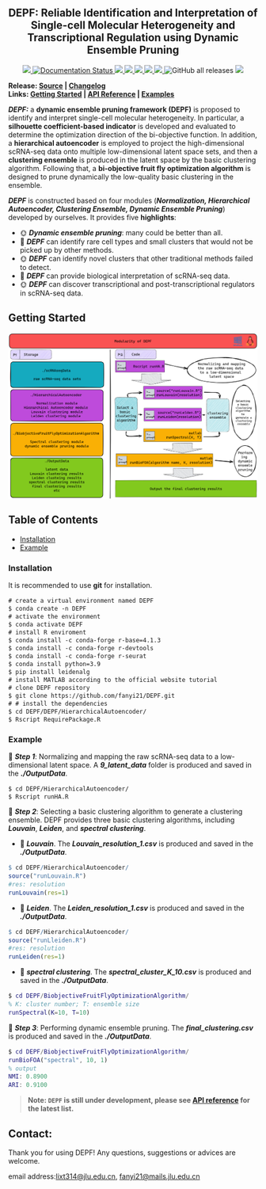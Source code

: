 <h2 align="center">
DEPF: Reliable Identification and Interpretation of Single-cell Molecular Heterogeneity and Transcriptional Regulation using Dynamic Ensemble Pruning
</h2>

<p align="center">
  <a href="https://github.com/fanyi21/DEPF">
    <img src="https://img.shields.io/badge/DEPF-R&MATLAB&Cpp-orange">
  </a>
  <a href='https://depf.readthedocs.io/en/latest/'>
    <img src='https://readthedocs.org/projects/depf/badge/?version=latest' alt='Documentation Status' />
  </a>
  <a href="https://github.com/fanyi21/DEPF/stargazers">
    <img src="https://img.shields.io/github/stars/fanyi21/DEPF">
  </a>
  <a href="https://github.com/fanyi21/DEPF/network/members">
    <img src="https://img.shields.io/github/forks/fanyi21/DEPF">
  </a>
  <a href="https://github.com/fanyi21/DEPF/issues">
    <img src="https://img.shields.io/github/issues/fanyi21/DEPF">
  </a>
  <a href="https://github.com/fanyi21/DEPF/blob/main/LICENSE">
    <img src="https://img.shields.io/github/license/fanyi21/DEPF">
  </a>
  <a href="https://github.com/fanyi21/DEPF/graphs/traffic">
    <img src="https://visitor-badge.glitch.me/badge?page_id=fanyi21.DEPF">
  </a>
  <img alt="GitHub all releases" src="https://img.shields.io/github/downloads/fanyi21/DEPF/total">
  <!-- ALL-CONTRIBUTORS-BADGE:START - Do not remove or modify this section -->
<a href="https://github.com/fanyi21/DEPF#contributors-"><img src="https://img.shields.io/badge/all_contributors-7-orange.svg"></a>
<!-- ALL-CONTRIBUTORS-BADGE:END -->
</p>


**Release: 
  <a href="https://github.com/fanyi21/DEPF/tree/main/DEPF">Source</a> |
  <a href=""> Changelog </a>  
  Links:
  <a href="https://github.com/fanyi21/DEPF#Modularity of DEPF">Getting Started</a> |
  <a href="https://depf.readthedocs.io/en/latest/">API Reference</a> |
  <a href="https://depf.readthedocs.io/en/latest/">Examples</a>**
  



***DEPF:*** a **dynamic ensemble pruning framework (DEPF)** is proposed to identify and interpret single-cell molecular heterogeneity. In particular, a **silhouette coefficient-based indicator** is developed and evaluated to determine the optimization direction of the bi-objective function. In addition, a **hierarchical autoencoder** is employed to project the high-dimensional scRNA-seq data onto multiple low-dimensional latent space sets, and then a **clustering ensemble** is produced in the latent space by the basic clustering algorithm. Following that, a **bi-objective fruit fly optimization algorithm** is designed to prune dynamically the low-quality basic clustering in the ensemble. 

***DEPF*** is constructed based on four modules (***Normalization, Hierarchical Autoencoder, Clustering Ensemble,  Dynamic Ensemble Pruning***) developed by ourselves. It provides five **highlights**:
- &#x1F31E; ***Dynamic ensemble pruning***: many could be better than all.
- &#x1F34E; ***DEPF*** can identify rare cell types and small clusters that would not be picked up by other methods.
- &#x1F31E; ***DEPF*** can identify novel clusters that other traditional methods failed to detect.
- &#x1F34E; ***DEPF*** can provide biological interpretation of scRNA-seq data.
- &#x1F31E; ***DEPF*** can discover transcriptional and post-transcriptional regulators in scRNA-seq data.


## Getting Started
<img src="https://github.com/fanyi21/DEPF/blob/main/ModularityOfDEPF.png" alt = "DEPF" style="zoom:100%" align = center />

## Table of Contents

- [Installation](#installation)
- [Example](#Example)

### Installation
It is recommended to use **git** for installation.  
```shell
# create a virtual environment named DEPF
$ conda create -n DEPF    
# activate the environment       
$ conda activate DEPF   
# install R enviroment
$ conda install -c conda-forge r-base=4.1.3
$ conda install -c conda-forge r-devtools
$ conda install -c conda-forge r-seurat
$ conda install python=3.9
$ pip install leidenalg
# install MATLAB according to the official website tutorial
# clone DEPF repository                  
$ git clone https://github.com/fanyi21/DEPF.git
# # install the dependencies
$ cd DEPF/DEPF/HierarchicalAutoencoder/
$ Rscript RequirePackage.R
```
### Example
 &#x1F341; ***Step 1***: Normalizing and mapping the raw scRNA-seq data to a low-dimensional latent space. A ***9_latent_data*** folder is produced and saved in the ***./OutputData***.
```shell
$ cd DEPF/HierarchicalAutoencoder/
$ Rscript runHA.R
```
&#x1F341; ***Step 2***: Selecting a basic clustering algorithm to generate a clustering ensemble. DEPF provides three basic clustering algorithms, including ***Louvain***, ***Leiden***, and ***spectral clustering***.
- &#x1F346; ***Louvain***. The ***Louvain_resolution_1.csv*** is produced and saved in the ***./OutputData***.
```r
$ cd DEPF/HierarchicalAutoencoder/
source("runLouvain.R")
#res: resolution
runLouvain(res=1) 
```
- &#x1F346; ***Leiden***. The ***Leiden_resolution_1.csv*** is produced and saved in the ***./OutputData***.
```r
$ cd DEPF/HierarchicalAutoencoder/
source("runLleiden.R")
#res: resolution
runLeiden(res=1) 
```
- &#x1F346; ***spectral clustering***. The ***spectral_cluster_K_10.csv*** is produced and saved in the ***./OutputData***.
```matlab
$ cd DEPF/BiobjectiveFruitFlyOptimizationAlgorithm/
% K: cluster number; T: ensemble size
runSpectral(K=10, T=10) 
```
&#x1F341; ***Step 3***: Performing dynamic ensemble pruning. The ***final_clustering.csv*** is produced and saved in the ***./OutputData***.
```matlab
$ cd DEPF/BiobjectiveFruitFlyOptimizationAlgorithm/
runBioFOA("spectral", 10, 1)
% output
NMI: 0.8900
ARI: 0.9100
```
> **Note: `DEPF` is still under development, please see [API reference](https://depf.readthedocs.io/en/latest/) for the latest list.**

## Contact:
Thank you for using DEPF! Any questions, suggestions or advices are welcome.

email address:[lixt314@jlu.edu.cn](lixt314@jlu.edu.cn), [fanyi21@mails.jlu.edu.cn](fanyi21@mails.jlu.edu.cn)

